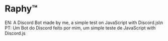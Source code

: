 # Raphy™

EN: A Discord Bot made by me, a simple test on JavaScript with Discord.js\n
PT: Um Bot do Discord feito por mim, um simple teste de JavaScript with Discord.js
